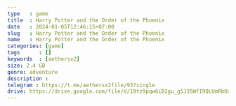 ```yaml
---
type   : game
title  : Harry Potter and the Order of the Phoenix
date   : 2024-01-05T12:46:15+07:00
slug   : Harry Potter and the Order of the Phoenix
name   : Harry Potter and the Order of the Phoenix
categories: [game]
tags      : []
keywords  : [aethersx2]
size: 2.4 GB
genre: adventure
description : 
telegram : https://t.me/aethersx2file/93?single
drive: https://drive.google.com/file/d/19tz9pqw6iB2gu_g5J35WfI9QLUmRbUxT/view?usp=drivesdk
---
```


